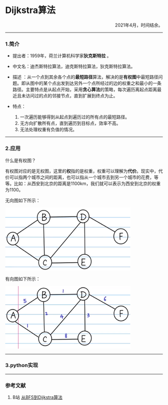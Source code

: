 # Dijkstra算法
<p align="right">2021年4月，时间结余。</p>

---
### 1.简介

- 提出者：1959年，荷兰计算机科学家**狄克斯特拉** 。

- 中文名：迪杰斯特拉算法，迪克斯特拉算法，狄克斯特拉算法。

- 描述 ：从一个点到其余各个点的**最短路径**算法，解决的是**有权图**中最短路径问题。即从图中的某个点出发到达另外一个点所经过的边的权重之和最小的一条路径。主要特点是从起点开始，采用**贪心算法**的策略，每次遍历离起点距离最近且未访问过的点的邻接节点，直到扩展到终点为止。

- 特点：
	1. 一次遍历能够得到从起点到遍历过的所有点的最短路径。
	2. 无方向扩散所有点，直到遍历到目标点，效率不高。
	3. 无法处理权重有负值的情况。

---

### 2.应用

什么是有权图？

有权图对应的是无权图，这里的**权**指的是权重，权重可以理解为**代价**。现实中，代价可以指两个城市之间的距离，也可以指从一个城市去到另一个城市的花费，等等。比如：从西安到北京的距离是1100km，我们就可以表示为西安到北京的权重为1100。

无向图如下所示：

 <img src="..\pictures\no-weight.png" title="无向图" width="400px" height="200px">
&nbsp;

有向图如下所示：

 <img src="..\pictures\weight.png" title="有向图" width="400px" height="200px">


---

### 3.python实现

---

### 参考文献

1. B站 [从BFS到Dijkstra算法](https://www.bilibili.com/video/BV1ts41157Sy/?spm_id_from=333.788.recommend_more_video.-1)
